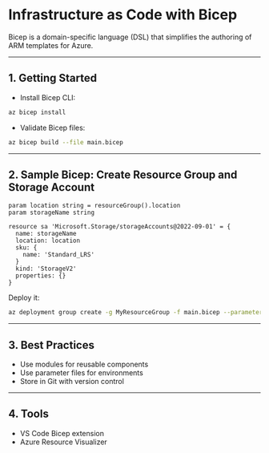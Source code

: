 
# Infrastructure as Code with Bicep

Bicep is a domain-specific language (DSL) that simplifies the authoring of ARM templates for Azure.

---

## 1. Getting Started

- Install Bicep CLI:
```bash
az bicep install
```

- Validate Bicep files:
```bash
az bicep build --file main.bicep
```

---

## 2. Sample Bicep: Create Resource Group and Storage Account

```bicep
param location string = resourceGroup().location
param storageName string

resource sa 'Microsoft.Storage/storageAccounts@2022-09-01' = {
  name: storageName
  location: location
  sku: {
    name: 'Standard_LRS'
  }
  kind: 'StorageV2'
  properties: {}
}
```

Deploy it:
```bash
az deployment group create -g MyResourceGroup -f main.bicep --parameters storageName=mystorage123
```

---

## 3. Best Practices

- Use modules for reusable components
- Use parameter files for environments
- Store in Git with version control

---

## 4. Tools

- VS Code Bicep extension
- Azure Resource Visualizer
